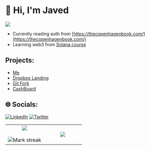 # 💫 Hi, I'm Javed

![](https://komarev.com/ghpvc/?username=ofcljaved)

- Currently reading auth from [https://thecopenhagenbook.com/](https://thecopenhagenbook.com/)
- Learning web3 from [Solana course](https://solana.com/developers/courses)

## Projects:
- <a href="https://term.ofcljaved.com" target="_blank">Me</a>
- <a href="https://dropbox.ofcljaved.com" target="_blank">Dropbox Landing</a>
- <a href="https://gitfork.ofcljaved.com" target="_blank">Git Fork</a>
- <a href="https://cashboard.ofcljaved.com" target="_blank">CashBoard</a>


## 🌐 Socials:
[![LinkedIn](https://img.shields.io/badge/LinkedIn-%230077B5.svg?logo=linkedin&logoColor=white)](https://linkedin.com/in/ofcljaved) [![Twitter](https://img.shields.io/badge/Twitter-%231DA1F2.svg?logo=Twitter&logoColor=white)](https://twitter.com/ofcljaved) 

<table align="center">
<tr border="none">
<td width="50%" align="center">
  
  <img  align="center"  src="https://github-readme-stats.vercel.app/api?username=ofcljaved&theme=dark&show_icons=true&count_private=true" />
  <br></br>
  <img  title="🔥 Get streak stats for your profile at git.io/streak-stats" alt="Mark streak" src="https://github-readme-streak-stats.herokuapp.com/?user=ofcljaved&theme=dark&hide_border=false" /> 
</td>

<td width="50%" align="center">

  <img  align="center"  src="https://github-readme-stats.anuraghazra1.vercel.app/api/top-langs/?username=rushikeshg25&theme=dark&hide_border=false&no-bg=true&no-frame=true&langs_count=10"/>
  
  </td>
</tr>
</table>
